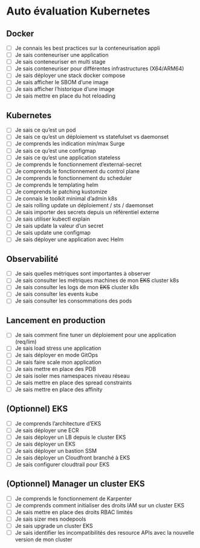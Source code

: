 # Auto évaluation Kubernetes

## Docker

- [ ] Je connais les best practices sur la conteneurisation appli
- [ ] Je sais conteneuriser une application
- [ ] Je sais conteneuriser en multi stage
- [ ] Je sais conteneuriser pour différentes infrastructures (X64/ARM64)
- [ ] Je sais déployer une stack docker compose
- [ ] Je sais afficher le SBOM d’une image
- [ ] Je sais afficher l’historique d’une image
- [ ] Je sais mettre en place du hot reloading

## Kubernetes

- [ ] Je sais ce qu’est un pod
- [ ] Je sais ce qu’est un déploiement vs statefulset vs daemonset
- [ ] Je comprends les indication min/max Surge
- [ ] Je sais ce qu’est une configmap
- [ ] Je sais ce qu’est une application stateless
- [ ] Je comprends le fonctionnement d’external-secret
- [ ] Je comprends le fonctionnement du control plane
- [ ] Je comprends le fonctionnement du scheduler
- [ ] Je comprends le templating helm
- [ ] Je comprends le patching kustomize
- [ ] Je connais le toolkit minimal d’admin k8s
- [ ] Je sais rolling update un déploiement / sts / daemonset
- [ ] Je sais importer des secrets depuis un référentiel externe
- [ ] Je sais utiliser kubectl explain
- [ ] Je sais update la valeur d’un secret
- [ ] Je sais update une configmap
- [ ] Je sais déployer une application avec Helm

## Observabilité

- [ ] Je sais quelles métriques sont importantes à observer
- [ ] Je sais consulter les métriques machines de mon ~~EKS~~ cluster k8s
- [ ] Je sais consulter les logs de mon ~~EKS~~ cluster k8s
- [ ] Je sais consulter les events kube
- [ ] Je sais consulter les consommations des pods

## Lancement en production

- [ ] Je sais comment fine tuner un déploiement pour une application (req/lim)
- [ ] Je sais load stress une application
- [ ] Je sais déployer en mode GitOps
- [ ] Je sais faire scale mon application
- [ ] Je sais mettre en place des PDB
- [ ] Je sais isoler mes namespaces niveau réseau
- [ ] Je sais mettre en place des spread constraints
- [ ] Je sais mettre en place des affinity

## (Optionnel) EKS

- [ ] Je comprends l’architecture d’EKS
- [ ] Je sais déployer une ECR
- [ ] Je sais déployer un LB depuis le cluster EKS
- [ ] Je sais déployer un EKS
- [ ] Je sais déployer un bastion SSM
- [ ] Je sais déployer un Cloudfront branché à EKS
- [ ] Je sais configurer cloudtrail pour EKS

## (Optionnel) Manager un cluster EKS

- [ ] Je comprends le fonctionnement de Karpenter
- [ ] Je comprends comment initialiser des droits IAM sur un cluster EKS
- [ ] Je sais mettre en place des droits RBAC limités
- [ ] Je sais sizer mes nodepools
- [ ] Je sais upgrade un cluster EKS
- [ ] Je sais identifier les incompatibilités des resource APIs avec la nouvelle version de mon cluster

